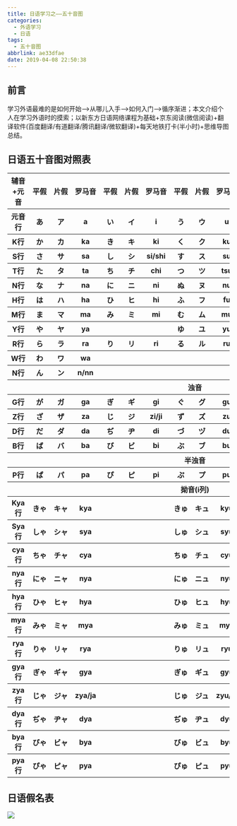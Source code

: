 ```yaml
---
title: 日语学习之——五十音图
categories:
  - 外语学习
  - 日语
tags:
  - 五十音图
abbrlink: ae33dfae
date: 2019-04-08 22:50:38
---
```


## 前言
学习外语最难的是如何开始——>从哪儿入手——>如何入门——>循序渐进；本文介绍个人在学习外语时的摸索；以新东方日语网络课程为基础+京东阅读(微信阅读)+翻译软件(百度翻译/有道翻译/腾讯翻译/微软翻译)+每天地铁打卡(半小时)+思维导图总结。       


<!--more-->


## 日语五十音图对照表

<table border="0" cellspacing="0"><tr><th align="center">辅音+元音</th><th nowrap="nowrap" align="center">平假</th><th nowrap="nowrap" align="center">片假</th><th nowrap="nowrap" align="center">罗马音</th><th nowrap="nowrap" align="center">平假</th><th nowrap="nowrap" align="center">片假</th><th nowrap="nowrap" align="center">罗马音</th><th nowrap="nowrap" align="center">平假</th><th nowrap="nowrap" align="center">片假</th><th nowrap="nowrap" align="center">罗马音</th><th nowrap="nowrap" align="center">平假</th><th nowrap="nowrap" align="center">片假</th><th nowrap="nowrap" align="center">罗马音</th><th nowrap="nowrap" align="center">平假</th><th nowrap="nowrap" align="center">片假</th><th nowrap="nowrap" align="center">罗马音</th></tr><tr><th>元音行</th><th>あ</th><th>ア</th><th>a</th><th>い</th><th>イ</th><th>i</th><th>う</th><th>ウ</th><th>u</th><th>え</th><th>エ</th><th>e</th><th>お</th><th>オ</th><th>o</th></tr><tr><th>K行</th><th>か</th><th>カ</th><th>ka</th><th>き</th><th>キ</th><th>ki</th><th>く</th><th>ク</th><th>ku</th><th>け</th><th>ケ</th><th>ke</th><th>こ</th><th>コ</th><th>ko</th></tr><tr><th>S行</th><th>さ</th><th>サ</th><th>sa</th><th>し</th><th>シ</th><th>si/shi</th><th>す</th><th>ス</th><th>su</th><th>せ</th><th>セ</th><th>se</th><th>そ</th><th>ソ</th><th>so</th></tr><tr><th>T行</th><th>た</th><th>タ</th><th>ta</th><th>ち</th><th>チ</th><th>chi</th><th>つ</th><th>ツ</th><th>tsu</th><th>て</th><th>テ</th><th>te</th><th>と</th><th>ト</th><th>to</th></tr><tr><th>N行</th><th>な</th><th>ナ</th><th>na</th><th>に</th><th>ニ</th><th>ni</th><th>ぬ</th><th>ヌ</th><th>nu</th><th>ね</th><th>ネ</th><th>ne</th><th>の</th><th>ノ</th><th>no</th></tr><tr><th>H行</th><th>は</th><th>ハ</th><th>ha</th><th>ひ</th><th>ヒ</th><th>hi</th><th>ふ</th><th>フ</th><th>fu</th><th>へ</th><th>ヘ</th><th>he</th><th>ほ</th><th>ホ</th><th>ho</th></tr><tr><th>M行</th><th>ま</th><th>マ</th><th>ma</th><th>み</th><th>ミ</th><th>mi</th><th>む</th><th>ム</th><th>mu</th><th>め</th><th>メ</th><th>me</th><th>も</th><th>モ</th><th>mo</th></tr><tr><th>Y行</th><th>や</th><th>ヤ</th><th>ya</th><th></th><th></th><th></th><th>ゆ</th><th>ユ</th><th>yu</th><th></th><th></th><th></th><th>よ</th><th>ヨ</th><th>yo</th></tr><tr><th>R行</th><th>ら</th><th>ラ</th><th>ra</th><th>り</th><th>リ</th><th>ri</th><th>る</th><th>ル</th><th>ru</th><th>れ</th><th>レ</th><th>re</th><th>ろ</th><th>ロ</th><th>ro</th></tr><tr><th>W行</th><th>わ</th><th>ワ</th><th>wa</th><th></th><th></th><th></th><th></th><th></th><th></th><th></th><th></th><th></th><th>を</th><th>ヲ</th><th>wo</th></tr><tr><th>N行</th><th>ん</th><th>ン</th><th>n/nn</th><th></th><th></th><th></th><th></th><th></th><th></th><th></th><th></th><th></th><th></th><th></th><th></th></tr><tr><th colspan="16">浊音</th></tr><tr><th>G行</th><th>が</th><th>ガ</th><th>ga</th><th>ぎ</th><th>ギ</th><th>gi</th><th>ぐ</th><th>グ</th><th>gu</th><th>げ</th><th>ゲ</th><th>ge</th><th>ご</th><th>ゴ</th><th>go</th></tr><tr><th>Z行</th><th>ざ</th><th>ザ</th><th>za</th><th>じ</th><th>ジ</th><th>zi/ji</th><th>ず</th><th>ズ</th><th>zu</th><th>ぜ</th><th>ゼ</th><th>ze</th><th>ぞ</th><th>ゾ</th><th>zo</th></tr><tr><th>D行</th><th>だ</th><th>ダ</th><th>da</th><th>ぢ</th><th>ヂ</th><th>di</th><th>づ</th><th>ヅ</th><th>du</th><th>で</th><th>デ</th><th>de</th><th>ど</th><th>ド</th><th>do</th></tr><tr><th>B行</th><th>ば</th><th>バ</th><th>ba</th><th>び</th><th>ビ</th><th>bi</th><th>ぶ</th><th>ブ</th><th>bu</th><th>べ</th><th>ベ</th><th>be</th><th>ぼ</th><th>ボ</th><th>bo</th></tr><tr><th align="center" colspan="16">半浊音</th></tr><tr><th>P行</th><th>ぱ</th><th>パ</th><th>pa</th><th>ぴ</th><th>ピ</th><th>pi</th><th>ぷ</th><th>プ</th><th>pu</th><th>ぺ</th><th>ペ</th><th>pe</th><th>ぽ</th><th>ポ</th><th>po</th></tr><tr><th colspan="16" align="center">拗音(i列)</th></tr><tr><th>Kya行</th><th>きゃ</th><th>キャ</th><th>kya</th><th></th><th></th><th></th><th>きゅ</th><th>キュ</th><th>kyu</th><th></th><th></th><th></th><th>きょ</th><th>キョ</th><th>kyo</th></tr><tr><th>Sya行</th><th>しゃ</th><th>シャ</th><th>sya</th><th></th><th></th><th></th><th>しゅ</th><th>シュ</th><th>syu</th><th></th><th></th><th></th><th>しょ</th><th>ショ</th><th>syo</th></tr><tr><th>cya行</th><th>ちゃ</th><th>チャ</th><th>cya</th><th></th><th></th><th></th><th>ちゅ</th><th>チュ</th><th>cyu</th><th></th><th></th><th></th><th>ちょ</th><th>チョ</th><th>cyo</th></tr><tr><th>nya行</th><th>にゃ</th><th>ニャ</th><th>nya</th><th></th><th></th><th></th><th>にゅ</th><th>ニュ</th><th>nyu</th><th></th><th></th><th></th><th>にょ</th><th>ニョ</th><th>nyo</th></tr><tr><th>hya行</th><th>ひゃ</th><th>ヒャ</th><th>hya</th><th></th><th></th><th></th><th>ひゅ</th><th>ヒュ</th><th>hyu</th><th></th><th></th><th></th><th>ひょ</th><th>ヒョ</th><th>hyo</th></tr><tr><th>mya行</th><th>みゃ</th><th>ミャ</th><th>mya</th><th></th><th></th><th></th><th>みゅ</th><th>ミュ</th><th>myu</th><th></th><th></th><th></th><th>みょ</th><th>ミョ</th><th>myo</th></tr><tr><th>rya行</th><th>りゃ</th><th>リャ</th><th>rya</th><th></th><th></th><th></th><th>りゅ</th><th>リュ</th><th>ryu</th><th></th><th></th><th></th><th>りょ</th><th>リョ</th><th>ryo</th></tr><tr><th>gya行</th><th>ぎゃ</th><th>ギャ</th><th>gya</th><th></th><th></th><th></th><th>ぎゅ</th><th>ギュ</th><th>gyu</th><th></th><th></th><th></th><th>ぎょ</th><th>ギョ</th><th>gyo</th></tr><tr><th>zya行</th><th>じゃ</th><th>ジャ</th><th>zya/ja</th><th></th><th></th><th></th><th>じゅ</th><th>ジュ</th><th>zyu/ju</th><th></th><th></th><th></th><th>じょ</th><th>ジョ</th><th>zyo/jo</th></tr><tr><th>dya行</th><th>ぢゃ</th><th>ヂャ</th><th>dya</th><th></th><th></th><th></th><th>ぢゅ</th><th>ヂュ</th><th>dyu</th><th></th><th></th><th></th><th>ぢょ</th><th>ヂョ</th><th>dyo</th></tr><tr><th>bya行</th><th>びゃ</th><th>ビャ</th><th>bya</th><th></th><th></th><th></th><th>びゅ</th><th>ビュ</th><th>byu</th><th></th><th></th><th></th><th>びょ</th><th>ビョ</th><th>byo</th></tr><tr><th>pya行</th><th>ぴゃ</th><th>ピャ</th><th>pya</th><th></th><th></th><th></th><th>ぴゅ</th><th>ピュ</th><th>pyu</th><th></th><th></th><th></th><th>ぴょ</th><th>ピョ</th><th>pyo</th></tr><table>

## 日语假名表

![][1]


[1]:https://cdn.jsdelivr.net/gh/PGzxc/CDN/blog-image/japan-kana-table.jpg